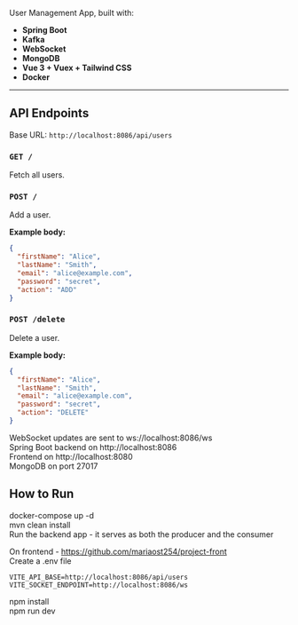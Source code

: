 User Management App, built with:

- **Spring Boot** 
- **Kafka** 
- **WebSocket** 
- **MongoDB** 
- **Vue 3 + Vuex + Tailwind CSS** 
- **Docker**

---

## API Endpoints

Base URL: `http://localhost:8086/api/users`

### `GET /`
Fetch all users.

### `POST /`
Add a user.

**Example body:**
```json
{
  "firstName": "Alice",
  "lastName": "Smith",
  "email": "alice@example.com",
  "password": "secret",
  "action": "ADD"
}
```
### `POST /delete`
Delete a user.

**Example body:**
```json
{
  "firstName": "Alice",
  "lastName": "Smith",
  "email": "alice@example.com",
  "password": "secret",
  "action": "DELETE"
}
```
WebSocket updates are sent to ws://localhost:8086/ws  
Spring Boot backend on http://localhost:8086  
Frontend on http://localhost:8080  
MongoDB on port 27017  

## How to Run
docker-compose up -d  
mvn clean install  
Run the backend app - it serves as both the producer and the consumer  

On frontend - https://github.com/mariaost254/project-front  
Create a .env file  

```env
VITE_API_BASE=http://localhost:8086/api/users
VITE_SOCKET_ENDPOINT=http://localhost:8086/ws
```
npm install  
npm run dev  
